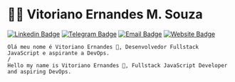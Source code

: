 # :man_technologist: Vitoriano Ernandes M. Souza

[![Linkedin Badge](https://img.shields.io/badge/-LinkedIn-blue?style=flat-square&logo=Linkedin&logoColor=white&link=https://www.linkedin.com/in/vitoriano-ernandes/)](https://www.linkedin.com/in/vitoriano-ernandes/)
[![Telegram Badge](https://img.shields.io/badge/-Telegram-1ca0f1?style=flat-square&labelColor=1ca0f1&logo=telegram&logoColor=white&link=https://t.me/vitorianoernandes)](https://t.me/vitorianoernandes)
[![Email Badge](https://img.shields.io/badge/-Gmail-c14438?style=flat-square&logo=Gmail&logoColor=white&link=mailto:contato@vitorianoernandes.com.br)](mailto:contato@vitorianoernandes.com.br)
[![Website Badge](http://img.shields.io/badge/-Website-brightgreen?style=flat-square&logo=Html5&logoColor=white)](https://vitorianoernandes.com.br)

    Olá meu nome é Vitoriano Ernandes 👋, Desenvolvedor Fullstack JavaScript e aspirante a DevOps.
    /
    Hello my name is Vitoriano Ernandes 👋, Fullstack JavaScript Developer and aspiring DevOps.

<!--
**Vitoriano/Vitoriano** is a ✨ _special_ ✨ repository because its `README.md` (this file) appears on your GitHub profile.

Here are some ideas to get you started:

- 🔭 I’m currently working on ...
- 🌱 I’m currently learning ...
- 👯 I’m looking to collaborate on ...
- 🤔 I’m looking for help with ...
- 💬 Ask me about ...
- 📫 How to reach me: ...
- 😄 Pronouns: ...
- ⚡ Fun fact: ...
-->
